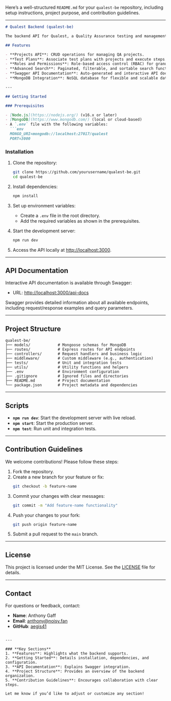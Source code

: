 Here’s a well-structured `README.md` for your `qualest-be` repository, including setup instructions, project purpose, and contribution guidelines.

---

```markdown
# Qualest Backend (qualest-be)

The backend API for Qualest, a Quality Assurance testing and management platform. This service handles project management, test plans, roles, permissions, and advanced search capabilities, providing a robust foundation for organizing QA workflows.

## Features

- **Projects API**: CRUD operations for managing QA projects.
- **Test Plans**: Associate test plans with projects and execute steps.
- **Roles and Permissions**: Role-based access control (RBAC) for granular user permissions.
- **Advanced Search**: Paginated, filterable, and sortable search functionality.
- **Swagger API Documentation**: Auto-generated and interactive API documentation.
- **MongoDB Integration**: NoSQL database for flexible and scalable data storage.

---

## Getting Started

### Prerequisites

- [Node.js](https://nodejs.org/) (v16.x or later)
- [MongoDB](https://www.mongodb.com/) (local or cloud-based)
- A `.env` file with the following variables:
  ```env
  MONGO_URI=mongodb://localhost:27017/qualest
  PORT=3000
  ```

### Installation

1. Clone the repository:
   ```bash
   git clone https://github.com/yourusername/qualest-be.git
   cd qualest-be
   ```

2. Install dependencies:
   ```bash
   npm install
   ```

3. Set up environment variables:
   - Create a `.env` file in the root directory.
   - Add the required variables as shown in the prerequisites.

4. Start the development server:
   ```bash
   npm run dev
   ```

5. Access the API locally at [http://localhost:3000](http://localhost:3000).

---

## API Documentation

Interactive API documentation is available through Swagger:

- URL: [http://localhost:3000/api-docs](http://localhost:3000/api-docs)

Swagger provides detailed information about all available endpoints, including request/response examples and query parameters.

---

## Project Structure

```plaintext
qualest-be/
├── models/            # Mongoose schemas for MongoDB
├── routes/            # Express routes for API endpoints
├── controllers/       # Request handlers and business logic
├── middleware/        # Custom middleware (e.g., authentication)
├── tests/             # Unit and integration tests
├── utils/             # Utility functions and helpers
├── .env               # Environment configuration
├── .gitignore         # Ignored files and directories
├── README.md          # Project documentation
└── package.json       # Project metadata and dependencies
```

---

## Scripts

- **`npm run dev`**: Start the development server with live reload.
- **`npm start`**: Start the production server.
- **`npm test`**: Run unit and integration tests.

---

## Contribution Guidelines

We welcome contributions! Please follow these steps:

1. Fork the repository.
2. Create a new branch for your feature or fix:
   ```bash
   git checkout -b feature-name
   ```
3. Commit your changes with clear messages:
   ```bash
   git commit -m "Add feature-name functionality"
   ```
4. Push your changes to your fork:
   ```bash
   git push origin feature-name
   ```
5. Submit a pull request to the `main` branch.

---

## License

This project is licensed under the MIT License. See the [LICENSE](LICENSE) file for details.

---

## Contact

For questions or feedback, contact:

- **Name**: Anthony Gaff
- **Email**: anthony@noisy.fan
- **GitHub**: [aegis41](https://github.com/aegis41)
```

---

### **Key Sections**
1. **Features**: Highlights what the backend supports.
2. **Getting Started**: Details installation, dependencies, and configuration.
3. **API Documentation**: Explains Swagger integration.
4. **Project Structure**: Provides an overview of the backend organization.
5. **Contribution Guidelines**: Encourages collaboration with clear steps.

Let me know if you’d like to adjust or customize any section!
